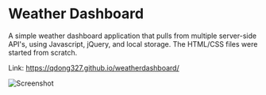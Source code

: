 # Weather Dashboard

A simple weather dashboard application that pulls from multiple server-side API's, using Javascript, jQuery, and local storage. The HTML/CSS files were started from scratch.

Link: https://qdong327.github.io/weatherdashboard/

![Screenshot](https://qdong327.github.com/weatherdashboard/assets/screenshot.png)
